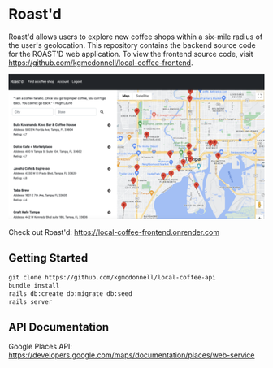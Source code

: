 # Roast'd
Roast'd allows users to explore new coffee shops within a six-mile radius of the user's geolocation. This repository contains the backend source code for the ROAST'D web application. To view the frontend source code, visit https://github.com/kgmcdonnell/local-coffee-frontend.
<p align="center">
<img src="https://github.com/kgmcdonnell/local-coffee-api/blob/main/app/assets/images/ROAST'D.png?raw=true" alt="roast'd screenshot" width="600px" height="auto">
</p>

Check out Roast'd: https://local-coffee-frontend.onrender.com

## Getting Started
```
git clone https://github.com/kgmcdonnell/local-coffee-api
bundle install
rails db:create db:migrate db:seed
rails server
```

## API Documentation
Google Places API: https://developers.google.com/maps/documentation/places/web-service




